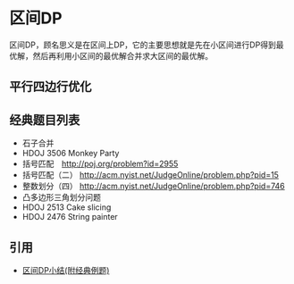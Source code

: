 # 区间DP

区间DP，顾名思义是在区间上DP，它的主要思想就是先在小区间进行DP得到最优解，然后再利用小区间的最优解合并求大区间的最优解。

## 平行四边行优化


## 经典题目列表

- 石子合并
- HDOJ 3506 Monkey Party
- 括号匹配　http://poj.org/problem?id=2955
- 括号匹配（二） http://acm.nyist.net/JudgeOnline/problem.php?pid=15
- 整数划分（四） http://acm.nyist.net/JudgeOnline/problem.php?pid=746
- 凸多边形三角划分问题
- HDOJ 2513 Cake slicing
- HDOJ 2476 String painter

## 引用

- [区间DP小结(附经典例题)](https://blog.csdn.net/my_sunshine26/article/details/77141398)
